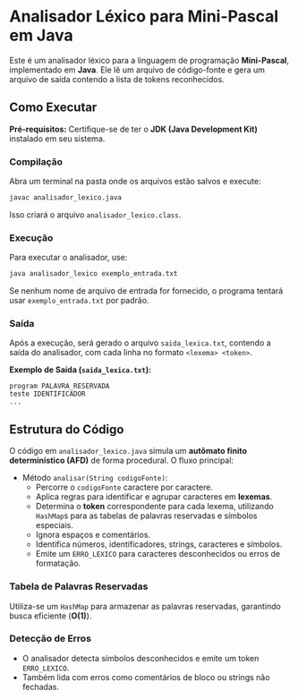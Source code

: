 # Analisador Léxico para Mini-Pascal em Java

Este é um analisador léxico para a linguagem de programação **Mini-Pascal**, implementado em **Java**. Ele lê um arquivo de código-fonte e gera um arquivo de saída contendo a lista de tokens reconhecidos.

## Como Executar

**Pré-requisitos:** Certifique-se de ter o **JDK (Java Development Kit)** instalado em seu sistema.

### Compilação

Abra um terminal na pasta onde os arquivos estão salvos e execute:

```sh
javac analisador_lexico.java
```

Isso criará o arquivo `analisador_lexico.class`.

### Execução

Para executar o analisador, use:

```sh
java analisador_lexico exemplo_entrada.txt
```

Se nenhum nome de arquivo de entrada for fornecido, o programa tentará usar `exemplo_entrada.txt` por padrão.

### Saída

Após a execução, será gerado o arquivo `saida_lexica.txt`, contendo a saída do analisador, com cada linha no formato `<lexema> <token>`.

**Exemplo de Saída (`saida_lexica.txt`):**

```
program PALAVRA_RESERVADA
teste IDENTIFICADOR
...
```

## Estrutura do Código

O código em `analisador_lexico.java` simula um **autômato finito determinístico (AFD)** de forma procedural. O fluxo principal:

- Método `analisar(String codigoFonte)`:
  - Percorre o `codigoFonte` caractere por caractere.
  - Aplica regras para identificar e  agrupar caracteres em **lexemas**.
  - Determina o **token** correspondente para cada lexema, utilizando `HashMap`s para as tabelas de palavras reservadas e símbolos especiais.
  - Ignora espaços e comentários.
  - Identifica números, identificadores, strings, caracteres e símbolos.
  - Emite um `ERRO_LEXICO` para caracteres desconhecidos ou erros de formatação.

### Tabela de Palavras Reservadas

Utiliza-se um `HashMap` para armazenar as palavras reservadas, garantindo busca eficiente (**O(1)**).

### Detecção de Erros

- O analisador detecta símbolos desconhecidos e emite um token `ERRO_LEXICO`.
- Também lida com erros como comentários de bloco ou strings não fechadas.
